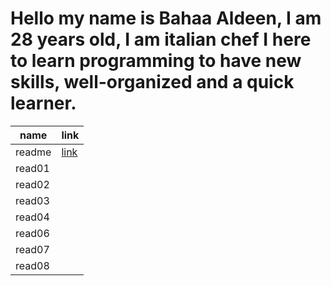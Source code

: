 # Hello my name is Bahaa Aldeen, I am 28 years old, I am italian chef I here to learn programming to have new skills, well-organized and a quick learner.

| name  | link |
| ------- | ------- |
| readme  | [link](https://baha2ka.github.io/reading_notes/)     
|  read01 | |
|  read02 | |
|  read03 | |
|  read04 | |
|  read06 |
|  read07 | |
|  read08 | |
